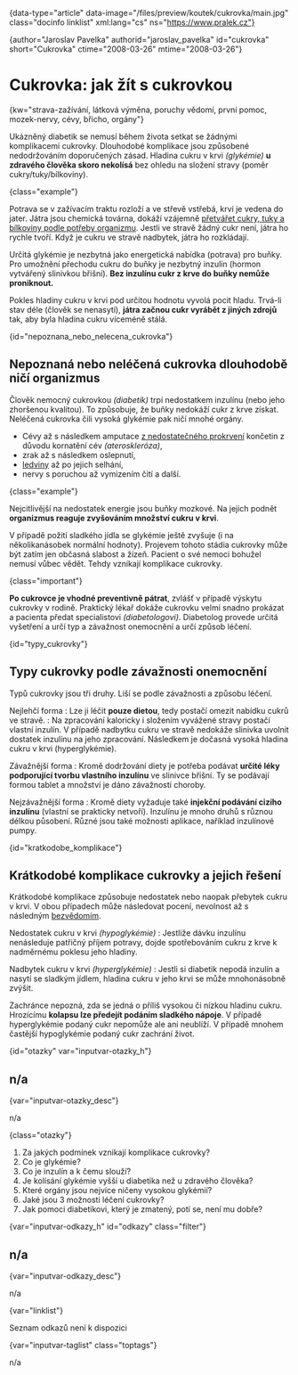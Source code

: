 
{data-type="article" data-image="/files/preview/koutek/cukrovka/main.jpg" class="docinfo linklist" xml:lang="cs" ns="https://www.pralek.cz"}

{author="Jaroslav Pavelka" authorid="jaroslav_pavelka" id="cukrovka" short="Cukrovka" ctime="2008-03-26" mtime="2008-03-26"}

# Cukrovka: jak žít s cukrovkou

<!-- generated attribute kw by user_udpatekw.sh on 2019-01-10, do not edit -->

{kw="strava-zažívání, látková výměna, poruchy vědomí, první pomoc, mozek-nervy, cévy, břicho, orgány"}

Ukázněný diabetik se nemusí během života setkat se žádnými komplikacemi cukrovky. Dlouhodobé komplikace jsou způsobené nedodržováním doporučených zásad. Hladina cukru v krvi _(glykémie)_ **u zdravého člověka skoro nekolísá** bez ohledu na složení stravy (poměr cukry/tuky/bílkoviny).

{class="example"}

Potrava se v zažívacím traktu rozloží a ve střevě vstřebá, krví je vedena do jater. Játra jsou chemická továrna, dokáží vzájemně [přetvářet cukry, tuky a bílkoviny podle potřeby organizmu][1]. Jestli ve stravě žádný cukr není, játra ho rychle tvoří. Když je cukru ve stravě nadbytek, játra ho rozkládají.

Určitá glykémie je nezbytná jako energetická nabídka (potrava) pro buňky. Pro umožnění přechodu cukru do buňky je nezbytný inzulín (hormon vytvářený slinivkou břišní). **Bez inzulínu cukr z krve do buňky nemůže proniknout.**

Pokles hladiny cukru v krvi pod určitou hodnotu vyvolá pocit hladu. Trvá-li stav déle (člověk se nenasytí), **játra začnou cukr vyrábět z jiných zdrojů** tak, aby byla hladina cukru víceméně stálá.

{id="nepoznana\_nebo\_nelecena\_cukrovka"}

## Nepoznaná nebo neléčená cukrovka dlouhodobě ničí organizmus

Člověk nemocný cukrovkou _(diabetik)_ trpí nedostatkem inzulínu (nebo jeho zhoršenou kvalitou). To způsobuje, že buňky nedokáží cukr z krve získat. Neléčená cukrovka čili vysoká glykémie pak ničí mnohé orgány.

  * Cévy až s následkem amputace [z nedostatečného prokrvení][2] končetin z důvodu kornatění cév _(ateroskleróza)_,
  * zrak až s následkem oslepnutí,
  * [ledviny][3] až po jejich selhání,
  * nervy s poruchou až vymizením čití a další.

{class="example"}

Nejcitlivější na nedostatek energie jsou buňky mozkové. Na jejich podnět **organizmus reaguje zvyšováním množství cukru v krvi**.

V případě požití sladkého jídla se glykémie ještě zvyšuje (i na několikanásobek normální hodnoty). Projevem tohoto stádia cukrovky může být zatím jen občasná slabost a žízeň. Pacient o své nemoci bohužel nemusí vůbec vědět. Tehdy vznikají komplikace cukrovky.

{class="important"}

**Po cukrovce je vhodné preventivně pátrat**, zvlášť v případě výskytu cukrovky v rodině. Praktický lékař dokáže cukrovku velmi snadno prokázat a pacienta předat specialistovi _(diabetologovi)_. Diabetolog provede určitá vyšetření a určí typ a závažnost onemocnění a určí způsob léčení.

{id="typy\_cukrovky"}

## Typy cukrovky podle závažnosti onemocnění

Typů cukrovky jsou tři druhy. Liší se podle závažnosti a způsobu léčení.

Nejlehčí forma
:  Lze ji léčit **pouze dietou**, tedy postačí omezit nabídku cukrů ve stravě.
:  Na zpracování kaloricky i složením vyvážené stravy postačí vlastní inzulín. V případě nadbytku cukru ve stravě nedokáže slinivka uvolnit dostatek inzulínu na jeho zpracování. Následkem je dočasná vysoká hladina cukru v krvi (hyperglykémie).

Závažnější forma
:  Kromě dodržování diety je potřeba podávat **určité léky podporující tvorbu vlastního inzulínu** ve slinivce břišní. Ty se podávají formou tablet a množství je dáno závažností choroby.

Nejzávažnější forma
:  Kromě diety vyžaduje také **injekční podávání cizího inzulínu** (vlastní se prakticky netvoří). Inzulínu je mnoho druhů s různou délkou působení. Různé jsou také možnosti aplikace, naříklad inzulínové pumpy.

{id="kratkodobe\_komplikace"}

## Krátkodobé komplikace cukrovky a jejich řešení

Krátkodobé komplikace způsobuje nedostatek nebo naopak přebytek cukru v krvi. V obou případech může následovat pocení, nevolnost až s následným [bezvědomím][4].

Nedostatek cukru v krvi _(hypoglykémie)_
:  Jestliže dávku inzulínu nenásleduje patřičný příjem potravy, dojde spotřebováním cukru z krve k nadměrnému poklesu jeho hladiny.

Nadbytek cukru v krvi _(hyperglykémie)_
:  Jestli si diabetik nepodá inzulín a nasytí se sladkým jídlem, hladina cukru v jeho krvi se může mnohonásobně zvýšit.

Zachránce nepozná, zda se jedná o příliš vysokou či nízkou hladinu cukru. Hrozícímu **kolapsu lze předejít podáním sladkého nápoje**. V případě hyperglykémie podaný cukr nepomůže ale ani neublíží. V případě mnohem častější hypoglykémie podaný cukr zachrání život.

{id="otazky" var="inputvar-otazky_h"}

## n/a

{var="inputvar-otazky_desc"}

n/a

{class="otazky"}

  1. Za jakých podmínek vznikají komplikace cukrovky?
  2. Co je glykémie?
  3. Co je inzulín a k čemu slouží?
  4. Je kolísání glykémie vyšší u diabetika než u zdravého člověka?
  5. Které orgány jsou nejvíce ničeny vysokou glykémií?
  6. Jaké jsou 3 možnosti léčení cukrovky?
  7. Jak pomoci diabetikovi, který je zmatený, potí se, není mu dobře?

{var="inputvar-odkazy_h" id="odkazy" class="filter"}

## n/a

{var="inputvar-odkazy_desc"}

n/a

{var="linklist"}

Seznam odkazů není k dispozici

{var="inputvar-taglist" class="toptags"}

n/a

 [1]: stravovaci_navyky
 [2]: srdecni_infarkt
 [3]: mocove_kameny
 [4]: mdloba_neboli_kolaps

